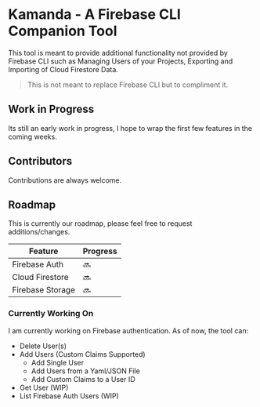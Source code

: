 # Kamanda - A Firebase CLI Companion Tool

This tool is meant to provide additional functionality not provided by Firebase
CLI such as Managing Users of your Projects, Exporting and Importing of Cloud
Firestore Data.

> This is not meant to replace Firebase CLI but to compliment it.

## Work in Progress

Its still an early work in progress, I hope to wrap the first few features in
the coming weeks.

## Contributors

Contributions are always welcome.

## Roadmap

This is currently our roadmap, please feel free to request additions/changes.

| Feature          | Progress |
| ---------------- | -------- |
| Firebase Auth    | 🔜       |
| Cloud Firestore  | 🔜       |
| Firebase Storage | 🔜       |

### Currently Working On

I am currently working on Firebase authentication. As of now, the tool can:

- Delete User(s)
- Add Users (Custom Claims Supported)
  - Add Single User
  - Add Users from a Yaml/JSON File
  - Add Custom Claims to a User ID
- Get User (WIP)
- List Firebase Auth Users (WIP)
